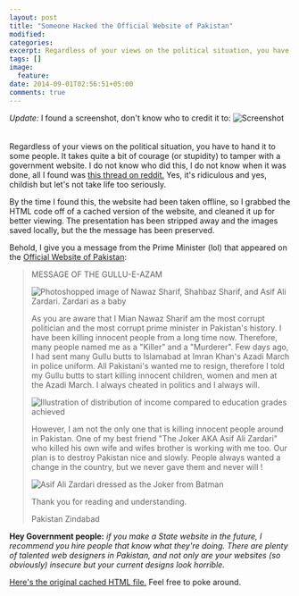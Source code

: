 ```yaml
---
layout: post
title: "Someone Hacked the Official Website of Pakistan"
modified:
categories: 
excerpt: Regardless of your views on the political situation, you have to hand it to some people. It takes quite a bit of courage (or stupidity) to tamper with a government website.
tags: []
image:
  feature:
date: 2014-09-01T02:56:51+05:00
comments: true
---
```


*Update:* I found a screenshot, don't know who to credit it to: ![Screenshot](/media/2014-09-01-someone-hacked-the-official-website-of-pakistan/screenshot.jpg)
<br /><br /><br />
Regardless of your views on the political situation, you have to hand it to some people. It takes quite a bit of courage (or stupidity) to tamper with a government website. I do not know who did this, I do not know when it was done, all I found was [this thread on reddit.](http://www.reddit.com/r/pakistan/comments/2f3fry/) Yes, it's ridiculous and yes, childish but let's not take life too seriously.

By the time I found this, the website had been taken offline, so I grabbed the HTML code off of a cached version of the website, and cleaned it up for better viewing. The presentation has been stripped away and the images saved locally, but the the message has been preserved.

Behold, I give you a message from the Prime Minister (lol) that appeared on the [Official Website of Pakistan](http://pakistan.gov.pk):

>MESSAGE OF THE GULLU-E-AZAM
>
>![Photoshopped image of Nawaz Sharif, Shahbaz Sharif, and Asif Ali Zardari. Zardari as a baby](/media/2014-09-01-someone-hacked-the-official-website-of-pakistan/2ltsr40.jpg)
>
>As you are aware that I Mian Nawaz Sharif am the most corrupt politician and
>the most corrupt prime minister in Pakistan's history. I have been killing
>innocent people from a long time now. Therefore, many people named me as a "Killer" and
>a "Murderer". Few days ago, I had sent many Gullu butts to
>Islamabad at Imran Khan's Azadi March in police uniform. All Pakistani's
>wanted me to resign, therefore I told my Gullu butts to start killing innocent
>children, women and men at the Azadi March. I always cheated in politics
>and I always will.
>
>![Illustration of distribution of income compared to education grades achieved](/media/2014-09-01-someone-hacked-the-official-website-of-pakistan/21j7woy.jpg)
>
>However, I am not the only one that is killing innocent people around in
>Pakistan. One of my best friend "The Joker AKA Asif Ali Zardari" who killed his
>own wife and wifes brother is working with me too. Our plan is to destroy
>Pakistan nice and slowly. People always wanted a change in the country, but
>we never gave them and never will !
>
>![Asif Ali Zardari dressed as the Joker from Batman](/media/2014-09-01-someone-hacked-the-official-website-of-pakistan/flki11.jpg)
>
>Thank you for reading and understanding.
>
>Pakistan Zindabad

**Hey Government people:** *if you make a State website in the future, I recommend you hire people that know what they're doing. There are plenty of talented web designers in Pakistan, and not only are your websites (so obviously) insecure but your current designs look horrible.*

[Here's the original cached HTML file.](/media/2014-09-01-someone-hacked-the-official-website-of-pakistan/pakistan.gov.pk.31.8.2014.txt) Feel free to poke around.
